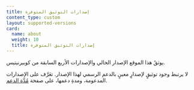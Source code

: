 ```yaml
---
title: إصدارات التوثيق المتوفرة
content_type: custom
layout: supported-versions
card:
  name: about
  weight: 10
  title: إصدارات التوثيق المتوفرة
---
```


يوثقُ هذا الموقع الإصدار الحالي والإصدارات الأربع السابقة من كوبيرنيتيس.

لا يرتبط وجود توثيقٍ لإصدارٍ معينٍ بالدعم الرسمي لهذا الإصدار.
تعَرَّف على الإصدارات المدعومة، ومدةِ دعمها، على صفحة [مُدَّة الدعم](/releases/patch-releases/#support-period).